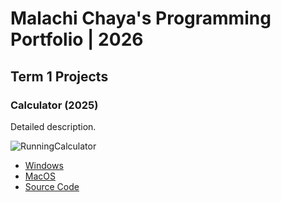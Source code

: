 # Malachi Chaya's Programming Portfolio | 2026

## Term 1 Projects

### Calculator (2025)

Detailed description.

![RunningCalculator]()

* [Windows]()
* [MacOS]()
* [Source Code]()
